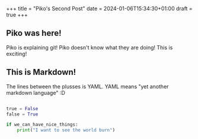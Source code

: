 +++
title = "Piko's Second Post"
date = 2024-01-06T15:34:30+01:00
draft = true 
+++

## Piko was here!

Piko is explaining git! Piko doesn't know what they are doing! This is exciting!


## This is Markdown!

The lines between the plusses is YAML. YAML means "yet another markdown language" :D

```python

true = False
false = True

if we_can_have_nice_things:
    print("I want to see the world burn")
```


